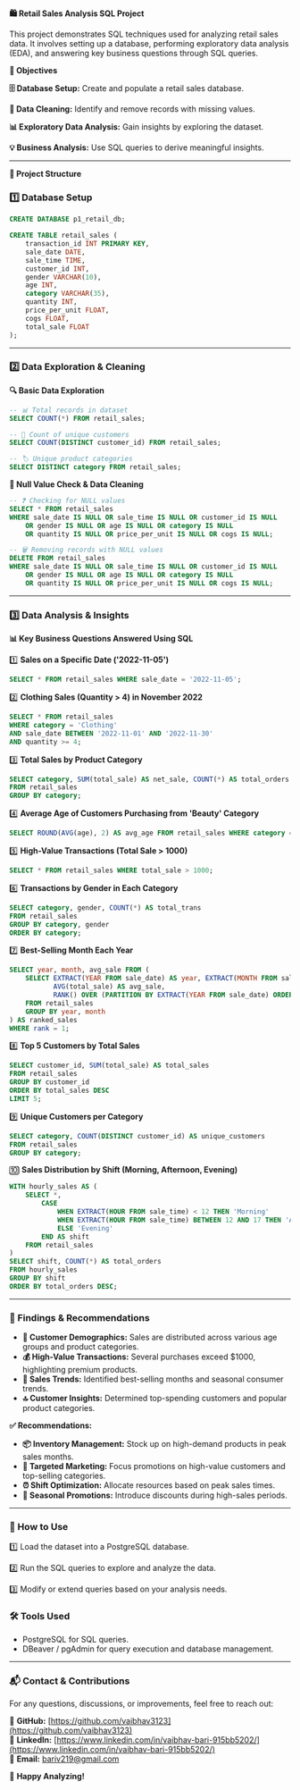 **🛍️ Retail Sales Analysis SQL Project**

This project demonstrates SQL techniques used for analyzing retail sales data. It involves setting up a database, performing exploratory data analysis (EDA), and answering key business questions through SQL queries.

**🎯 Objectives**

**🗄️ Database Setup:** Create and populate a retail sales database.

**🧹 Data Cleaning:** Identify and remove records with missing values.

**📊 Exploratory Data Analysis:** Gain insights by exploring the dataset.

**💡 Business Analysis:** Use SQL queries to derive meaningful insights.

---

**📌 Project Structure**

### 1️⃣ Database Setup

```sql
CREATE DATABASE p1_retail_db;

CREATE TABLE retail_sales (
    transaction_id INT PRIMARY KEY,
    sale_date DATE,    
    sale_time TIME,
    customer_id INT,    
    gender VARCHAR(10),
    age INT,
    category VARCHAR(35),
    quantity INT,
    price_per_unit FLOAT,    
    cogs FLOAT,
    total_sale FLOAT
);
```

---

### 2️⃣ Data Exploration & Cleaning

**🔍 Basic Data Exploration**

```sql
-- 📊 Total records in dataset
SELECT COUNT(*) FROM retail_sales;

-- 🔢 Count of unique customers
SELECT COUNT(DISTINCT customer_id) FROM retail_sales;

-- 🏷️ Unique product categories
SELECT DISTINCT category FROM retail_sales;
```

**🧼 Null Value Check & Data Cleaning**

```sql
-- ❓ Checking for NULL values
SELECT * FROM retail_sales
WHERE sale_date IS NULL OR sale_time IS NULL OR customer_id IS NULL
    OR gender IS NULL OR age IS NULL OR category IS NULL
    OR quantity IS NULL OR price_per_unit IS NULL OR cogs IS NULL;

-- 🗑️ Removing records with NULL values
DELETE FROM retail_sales
WHERE sale_date IS NULL OR sale_time IS NULL OR customer_id IS NULL
    OR gender IS NULL OR age IS NULL OR category IS NULL
    OR quantity IS NULL OR price_per_unit IS NULL OR cogs IS NULL;
```

---

### 3️⃣ Data Analysis & Insights

**📊 Key Business Questions Answered Using SQL**

1️⃣ **Sales on a Specific Date ('2022-11-05')**

```sql
SELECT * FROM retail_sales WHERE sale_date = '2022-11-05';
```

2️⃣ **Clothing Sales (Quantity > 4) in November 2022**

```sql
SELECT * FROM retail_sales
WHERE category = 'Clothing'
AND sale_date BETWEEN '2022-11-01' AND '2022-11-30'
AND quantity >= 4;
```

3️⃣ **Total Sales by Product Category**

```sql
SELECT category, SUM(total_sale) AS net_sale, COUNT(*) AS total_orders
FROM retail_sales
GROUP BY category;
```

4️⃣ **Average Age of Customers Purchasing from 'Beauty' Category**

```sql
SELECT ROUND(AVG(age), 2) AS avg_age FROM retail_sales WHERE category = 'Beauty';
```

5️⃣ **High-Value Transactions (Total Sale > 1000)**

```sql
SELECT * FROM retail_sales WHERE total_sale > 1000;
```

6️⃣ **Transactions by Gender in Each Category**

```sql
SELECT category, gender, COUNT(*) AS total_trans
FROM retail_sales
GROUP BY category, gender
ORDER BY category;
```

7️⃣ **Best-Selling Month Each Year**

```sql
SELECT year, month, avg_sale FROM (
    SELECT EXTRACT(YEAR FROM sale_date) AS year, EXTRACT(MONTH FROM sale_date) AS month,
           AVG(total_sale) AS avg_sale,
           RANK() OVER (PARTITION BY EXTRACT(YEAR FROM sale_date) ORDER BY AVG(total_sale) DESC) AS rank
    FROM retail_sales
    GROUP BY year, month
) AS ranked_sales
WHERE rank = 1;
```

8️⃣ **Top 5 Customers by Total Sales**

```sql
SELECT customer_id, SUM(total_sale) AS total_sales
FROM retail_sales
GROUP BY customer_id
ORDER BY total_sales DESC
LIMIT 5;
```

9️⃣ **Unique Customers per Category**

```sql
SELECT category, COUNT(DISTINCT customer_id) AS unique_customers
FROM retail_sales
GROUP BY category;
```

🔟 **Sales Distribution by Shift (Morning, Afternoon, Evening)**

```sql
WITH hourly_sales AS (
    SELECT *,
        CASE
            WHEN EXTRACT(HOUR FROM sale_time) < 12 THEN 'Morning'
            WHEN EXTRACT(HOUR FROM sale_time) BETWEEN 12 AND 17 THEN 'Afternoon'
            ELSE 'Evening'
        END AS shift
    FROM retail_sales
)
SELECT shift, COUNT(*) AS total_orders
FROM hourly_sales
GROUP BY shift
ORDER BY total_orders DESC;
```

---

### **📌 Findings & Recommendations**

- **👥 Customer Demographics:** Sales are distributed across various age groups and product categories.
- **💰 High-Value Transactions:** Several purchases exceed $1000, highlighting premium products.
- **📅 Sales Trends:** Identified best-selling months and seasonal consumer trends.
- **🔝 Customer Insights:** Determined top-spending customers and popular product categories.

**✅ Recommendations:**

- **📦 Inventory Management:** Stock up on high-demand products in peak sales months.
- **🎯 Targeted Marketing:** Focus promotions on high-value customers and top-selling categories.
- **⏰ Shift Optimization:** Allocate resources based on peak sales times.
- **💸 Seasonal Promotions:** Introduce discounts during high-sales periods.

---

### **🔧 How to Use**

1️⃣ Load the dataset into a PostgreSQL database.

2️⃣ Run the SQL queries to explore and analyze the data.

3️⃣ Modify or extend queries based on your analysis needs.


### **🛠️ Tools Used**

- PostgreSQL for SQL queries.
- DBeaver / pgAdmin for query execution and database management.

---

### **📬 Contact & Contributions**

For any questions, discussions, or improvements, feel free to reach out:

🔗 **GitHub:** [https://github.com/vaibhav3123](https://github.com/vaibhav3123)  
💼 **LinkedIn:** [https://www.linkedin.com/in/vaibhav-bari-915bb5202/](https://www.linkedin.com/in/vaibhav-bari-915bb5202/)  
📧 **Email:** bariv219@gmail.com  

🚀 **Happy Analyzing!**

